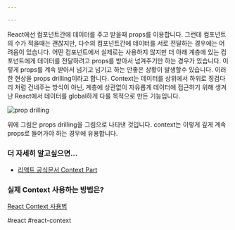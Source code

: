 ```yaml
---

---
```

React에선 컴포넌트간에 데이터를 주고 받을때 props를 이용합니다. 그런데 컴포넌트의 수가 적을때는 괜찮지만, 다수의 컴포넌트간에 데이터를 서로 전달하는 경우에는 어려움이 있습니다. 어떤 컴포넌트에서 실제로는 사용하지 않지만 더 아래 계층에 있는 컴포넌트에게 데이터를 전달하려고 props를 받아서 넘겨주기만 하는 경우가 있습니다. 이렇게 props를 계속 받아서 넘기고 넘기고 하는 안좋은 상황이 발생할수 있습니다. 이러한 현상을 props drilling이라고 합니다.
Context는 데이터를 상위에서 하위로 징검다리 처럼 건네주는 방식이 아닌, 계층에 상관없이 자유롭게 데이터에 접근하기 위해 생겨난 React에서 데이터를 global하게 다룰 목적으로 만든 기능입니다.


![prop drilling](https://react.dev/_next/image?url=%2Fimages%2Fdocs%2Fdiagrams%2Fpassing_data_prop_drilling.dark.png&w=640&q=75)


위에 그림은 props drilling을 그림으로 나타낸 것입니다. context는 이렇게 깊게 계속 props로 들어가야 하는 경우에 유용합니다.

### 더 자세히 알고싶으면...
- [리액트 공식문서 Context Part](https://react.dev/learn/passing-data-deeply-with-context)

### 실제 Context 사용하는 방법은?
[React Context 사용법](React%20Context%20사용법.md)

#react #react-context 

